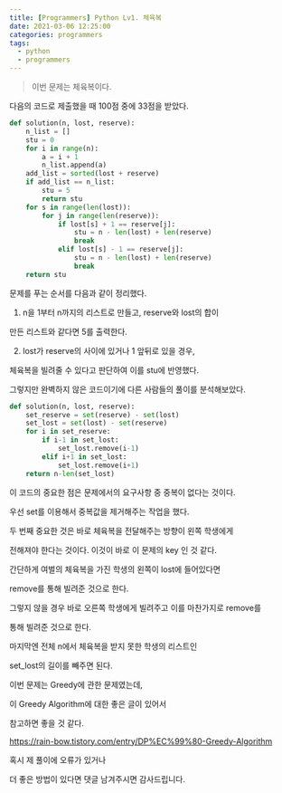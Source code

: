 ```yaml
---
title: [Programmers] Python Lv1. 체육복
date: 2021-03-06 12:25:00
categories: programmers
tags:
  - python
  - programmers
---
```


>이번 문제는 체육복이다.

다음의 코드로 제출했을 때 100점 중에 33점을 받았다.

~~~python
def solution(n, lost, reserve):
    n_list = []
    stu = 0
    for i in range(n):
        a = i + 1
        n_list.append(a)
    add_list = sorted(lost + reserve)
    if add_list == n_list:
        stu = 5
        return stu
    for s in range(len(lost)):
        for j in range(len(reserve)):
            if lost[s] + 1 == reserve[j]:
                stu = n - len(lost) + len(reserve)
                break
            elif lost[s] - 1 == reserve[j]:
                stu = n - len(lost) + len(reserve)
                break
    return stu

~~~

문제를 푸는 순서를 다음과 같이 정리했다.

1. n을 1부터 n까지의 리스트로 만들고, reserve와 lost의 합이

만든 리스트와 같다면 5를 출력한다.

2. lost가 reserve의 사이에 있거나 1 앞뒤로 있을 경우,

체육복을 빌려줄 수 있다고 판단하여 이를 stu에 반영했다.

그렇지만 완벽하지 않은 코드이기에 다른 사람들의 풀이를 분석해보았다.

~~~python
def solution(n, lost, reserve):
    set_reserve = set(reserve) - set(lost)
    set_lost = set(lost) - set(reserve)
    for i in set_reserve:
        if i-1 in set_lost:
            set_lost.remove(i-1)
        elif i+1 in set_lost:
            set_lost.remove(i+1)
    return n-len(set_lost)
~~~

이 코드의 중요한 점은 문제에서의 요구사항 중 중복이 없다는 것이다.

우선 set를 이용해서 중복값을 제거해주는 작업을 했다.

두 번째 중요한 것은 바로 체육복을 전달해주는 방향이 왼쪽 학생에게

전해져야 한다는 것이다. 이것이 바로 이 문제의 key 인 것 같다.

간단하게 여벌의 체육복을 가진 학생의 왼쪽이 lost에 들어있다면

remove를 통해 빌려준 것으로 한다.

그렇지 않을 경우 바로 오른쪽 학생에게 빌려주고 이를 마찬가지로 remove를

통해 빌려준 것으로 한다.

마지막엔 전체 n에서 체육복을 받지 못한 학생의 리스트인

set_lost의 길이를 빼주면 된다.

이번 문제는 Greedy에 관한 문제였는데,

이 Greedy Algorithm에 대한 좋은 글이 있어서

참고하면 좋을 것 같다.

https://rain-bow.tistory.com/entry/DP%EC%99%80-Greedy-Algorithm


혹시 제 풀이에 오류가 있거나

더 좋은 방법이 있다면 댓글 남겨주시면 감사드립니다.
